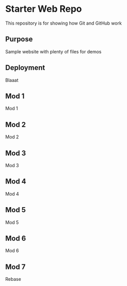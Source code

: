 # Starter Web Repo

This repository is for showing how Git and GitHub work

## Purpose

Sample website with plenty of files for demos

## Deployment

Blaaat

## Mod 1

Mod 1

## Mod 2

Mod 2

## Mod 3

Mod 3

## Mod 4

Mod 4

## Mod 5

Mod 5

## Mod 6

Mod 6

## Mod 7

Rebase

